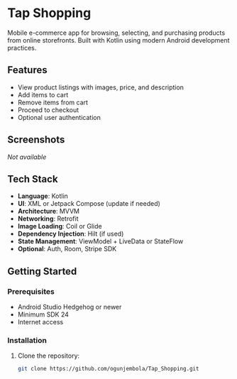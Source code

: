 # Tap Shopping

Mobile e-commerce app for browsing, selecting, and purchasing products from online storefronts. Built with Kotlin using modern Android development practices.

## Features

- View product listings with images, price, and description
- Add items to cart
- Remove items from cart
- Proceed to checkout 
- Optional user authentication

## Screenshots

_Not available_

## Tech Stack

- **Language**: Kotlin
- **UI**: XML or Jetpack Compose (update if needed)
- **Architecture**: MVVM
- **Networking**: Retrofit
- **Image Loading**: Coil or Glide
- **Dependency Injection**: Hilt (if used)
- **State Management**: ViewModel + LiveData or StateFlow
- **Optional**: Auth, Room, Stripe SDK

## Getting Started

### Prerequisites

- Android Studio Hedgehog or newer
- Minimum SDK 24
- Internet access

### Installation

1. Clone the repository:
   ```bash
   git clone https://github.com/ogunjembola/Tap_Shopping.git
